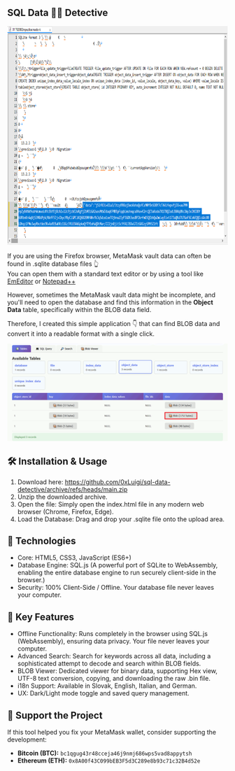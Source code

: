 ## SQL Data 🕵️‍♂️ Detective

<img src="https://raw.githubusercontent.com/0xLuigi/sql-data-detective/main/images/sqlite.png" alt="SQLite Database Icon" style="width: 800px; height: 500px;">

If you are using the Firefox browser, MetaMask vault data can often be found in .sqlite database files 👆 <br>
You can open them with a standard text editor or by using a tool like [EmEditor](https://www.emeditor.com) or [Notepad++](https://notepad-plus-plus.org/)<br>

However, sometimes the MetaMask vault data might be incomplete, and you'll need to open the database and find this information in the **Object Data** table, specifically within the BLOB data field.

<p>
Therefore, I created this simple application 👇 that can find BLOB data and convert it into a readable format with a single click.
</p>

<img src="https://raw.githubusercontent.com/0xLuigi/sql-data-detective/main/images/blob.gif" alt="blob data">

## 🛠️ Installation & Usage

1. Download here: https://github.com/0xLuigi/sql-data-detective/archive/refs/heads/main.zip
2. Unzip the downloaded archive.
3. Open the file: Simply open the index.html file in any modern web browser (Chrome, Firefox, Edge).
4. Load the Database: Drag and drop your .sqlite file onto the upload area.

## 🚀 Technologies

- Core: HTML5, CSS3, JavaScript (ES6+)<br>
- Database Engine: SQL.js (A powerful port of SQLite to WebAssembly, enabling the entire database engine to run securely client-side in the browser.)<br>
- Security: 100% Client-Side / Offline. Your database file never leaves your computer.

## 🚀 Key Features

- Offline Functionality: Runs completely in the browser using SQL.js (WebAssembly), ensuring data privacy. Your file never leaves your computer.
- Advanced Search: Search for keywords across all data, including a sophisticated attempt to decode and search within BLOB fields.
- BLOB Viewer: Dedicated viewer for binary data, supporting Hex view, UTF-8 text conversion, copying, and downloading the raw .bin file.
- i18n Support: Available in Slovak, English, Italian, and German.
- UX: Dark/Light mode toggle and saved query management.

## 💖 Support the Project

If this tool helped you fix your MetaMask wallet, consider supporting the development:

- **Bitcoin (BTC):** `bc1qgug43r48cceja46j9nmj686wps5vad8appytsh`
- **Ethereum (ETH):** `0x8A00f43C099bEB3F5d3C289e8b93c71c32B4d52e` 
